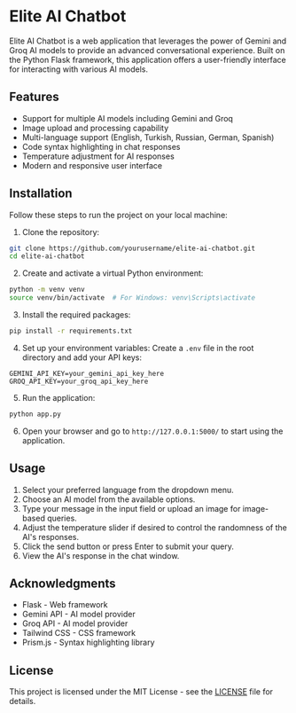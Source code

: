 # Elite AI Chatbot

Elite AI Chatbot is a web application that leverages the power of Gemini and Groq AI models to provide an advanced conversational experience. Built on the Python Flask framework, this application offers a user-friendly interface for interacting with various AI models.

## Features

* Support for multiple AI models including Gemini and Groq
* Image upload and processing capability
* Multi-language support (English, Turkish, Russian, German, Spanish)
* Code syntax highlighting in chat responses
* Temperature adjustment for AI responses
* Modern and responsive user interface

## Installation

Follow these steps to run the project on your local machine:

1. Clone the repository:

```bash
git clone https://github.com/yourusername/elite-ai-chatbot.git
cd elite-ai-chatbot
```

2. Create and activate a virtual Python environment:

```bash
python -m venv venv
source venv/bin/activate  # For Windows: venv\Scripts\activate
```

3. Install the required packages:

```bash
pip install -r requirements.txt
```

4. Set up your environment variables:
   Create a `.env` file in the root directory and add your API keys:

```
GEMINI_API_KEY=your_gemini_api_key_here
GROQ_API_KEY=your_groq_api_key_here
```

5. Run the application:

```bash
python app.py
```

6. Open your browser and go to `http://127.0.0.1:5000/` to start using the application.

## Usage

1. Select your preferred language from the dropdown menu.
2. Choose an AI model from the available options.
3. Type your message in the input field or upload an image for image-based queries.
4. Adjust the temperature slider if desired to control the randomness of the AI's responses.
5. Click the send button or press Enter to submit your query.
6. View the AI's response in the chat window.

## Acknowledgments

* Flask - Web framework
* Gemini API - AI model provider
* Groq API - AI model provider
* Tailwind CSS - CSS framework
* Prism.js - Syntax highlighting library

## License

This project is licensed under the MIT License - see the [LICENSE](LICENSE) file for details.